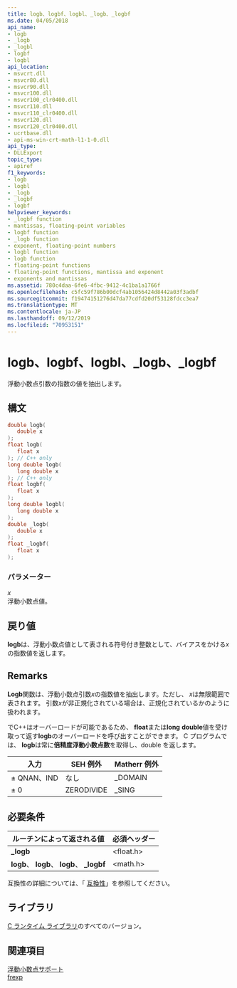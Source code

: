 ```yaml
---
title: logb、logbf、logbl、_logb、_logbf
ms.date: 04/05/2018
api_name:
- logb
- _logb
- _logbl
- logbf
- logbl
api_location:
- msvcrt.dll
- msvcr80.dll
- msvcr90.dll
- msvcr100.dll
- msvcr100_clr0400.dll
- msvcr110.dll
- msvcr110_clr0400.dll
- msvcr120.dll
- msvcr120_clr0400.dll
- ucrtbase.dll
- api-ms-win-crt-math-l1-1-0.dll
api_type:
- DLLExport
topic_type:
- apiref
f1_keywords:
- logb
- logbl
- _logb
- _logbf
- logbf
helpviewer_keywords:
- _logbf function
- mantissas, floating-point variables
- logbf function
- _logb function
- exponent, floating-point numbers
- logbl function
- logb function
- floating-point functions
- floating-point functions, mantissa and exponent
- exponents and mantissas
ms.assetid: 780c4daa-6fe6-4fbc-9412-4c1ba1a1766f
ms.openlocfilehash: c5fc59f786b00dcf4ab1056424d8442a03f3adbf
ms.sourcegitcommit: f19474151276d47da77cdfd20df53128fdcc3ea7
ms.translationtype: MT
ms.contentlocale: ja-JP
ms.lasthandoff: 09/12/2019
ms.locfileid: "70953151"
---
```

# <a name="logb-logbf-logbl-_logb-_logbf"></a>logb、logbf、logbl、_logb、_logbf

浮動小数点引数の指数の値を抽出します。

## <a name="syntax"></a>構文

```C
double logb(
   double x
);
float logb(
   float x
); // C++ only
long double logb(
   long double x
); // C++ only
float logbf(
   float x
);
long double logbl(
   long double x
);
double _logb(
   double x
);
float _logbf(
   float x
);
```

### <a name="parameters"></a>パラメーター

*x*<br/>
浮動小数点値。

## <a name="return-value"></a>戻り値

**logb**は、浮動小数点値として表される符号付き整数として、バイアスをかける*x*の指数値を返します。

## <a name="remarks"></a>Remarks

**Logb**関数は、浮動小数点引数*x*の指数値を抽出します。ただし、 *x*は無限範囲で表されます。 引数*x*が非正規化されている場合は、正規化されているかのように扱われます。

でC++はオーバーロードが可能であるため、 **float**または**long** **double**値を受け取って返す**logb**のオーバーロードを呼び出すことができます。 C プログラムでは、 **logb**は常に**倍精度浮動小数点数**を取得し、double を返します。

|入力|SEH 例外|Matherr 例外|
|-----------|-------------------|-----------------------|
|± QNAN、IND|なし|_DOMAIN|
|± 0|ZERODIVIDE|_SING|

## <a name="requirements"></a>必要条件

|ルーチンによって返される値|必須ヘッダー|
|-------------|---------------------|
|**_logb**|\<float.h>|
|**logb**、 **logb**、 **logb**、 **_logbf**|\<math.h>|

互換性の詳細については、「 [互換性](../../c-runtime-library/compatibility.md)」を参照してください。

## <a name="libraries"></a>ライブラリ

[C ランタイム ライブラリ](../../c-runtime-library/crt-library-features.md)のすべてのバージョン。

## <a name="see-also"></a>関連項目

[浮動小数点サポート](../../c-runtime-library/floating-point-support.md)<br/>
[frexp](frexp.md)<br/>
